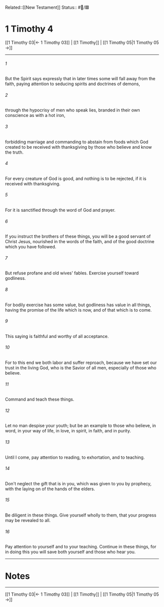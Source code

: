 Related::[[New Testament]]
Status:: #📖/🟥
# 1 Timothy 4

[[1 Timothy 03|← 1 Timothy 03]] | [[1 Timothy]] | [[1 Timothy 05|1 Timothy 05 →]]
***



###### 1 
But the Spirit says expressly that in later times some will fall away from the faith, paying attention to seducing spirits and doctrines of demons, 

###### 2 
through the hypocrisy of men who speak lies, branded in their own conscience as with a hot iron, 

###### 3 
forbidding marriage and commanding to abstain from foods which God created to be received with thanksgiving by those who believe and know the truth. 

###### 4 
For every creature of God is good, and nothing is to be rejected, if it is received with thanksgiving. 

###### 5 
For it is sanctified through the word of God and prayer. 

###### 6 
If you instruct the brothers of these things, you will be a good servant of Christ Jesus, nourished in the words of the faith, and of the good doctrine which you have followed. 

###### 7 
But refuse profane and old wives' fables. Exercise yourself toward godliness. 

###### 8 
For bodily exercise has some value, but godliness has value in all things, having the promise of the life which is now, and of that which is to come. 

###### 9 
This saying is faithful and worthy of all acceptance. 

###### 10 
For to this end we both labor and suffer reproach, because we have set our trust in the living God, who is the Savior of all men, especially of those who believe. 

###### 11 
Command and teach these things. 

###### 12 
Let no man despise your youth; but be an example to those who believe, in word, in your way of life, in love, in spirit, in faith, and in purity. 

###### 13 
Until I come, pay attention to reading, to exhortation, and to teaching. 

###### 14 
Don't neglect the gift that is in you, which was given to you by prophecy, with the laying on of the hands of the elders. 

###### 15 
Be diligent in these things. Give yourself wholly to them, that your progress may be revealed to all. 

###### 16 
Pay attention to yourself and to your teaching. Continue in these things, for in doing this you will save both yourself and those who hear you.

---
# Notes


***
[[1 Timothy 03|← 1 Timothy 03]] | [[1 Timothy]] | [[1 Timothy 05|1 Timothy 05 →]]
